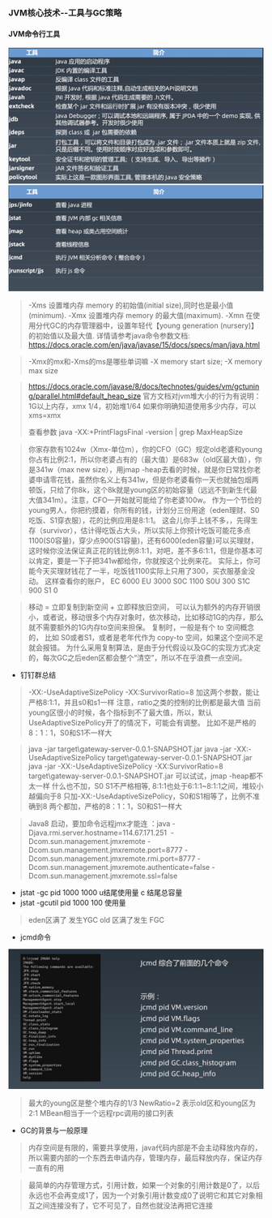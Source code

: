 ### JVM核心技术--工具与GC策略  

#### JVM命令行工具

<img src="资源/Xnip2020-10-20_22-59-56.jpg" style="zoom:50%;" />

<img src="资源/Xnip2020-10-20_23-03-50.jpg" style="zoom:50%;" />

> -Xms 设置堆内存 memory 的初始值(initial size),同时也是最小值(minimum).
> -Xmx 设置堆内存 memory 的最大值(maximum).
> -Xmn 在使用分代GC的内存管理器中，设置年轻代【young generation (nursery)】的初始值以及最大值.
> 详情请参考java命令参数文档: https://docs.oracle.com/en/java/javase/15/docs/specs/man/java.html


> -Xmx的mx和-Xms的ms是哪些单词嘛
> -X  memory start size;  -X memory max size


> https://docs.oracle.com/javase/8/docs/technotes/guides/vm/gctuning/parallel.html#default_heap_size
官方文档对jvm堆大小的行为有说明：
> 1G以上内存，xmx 1/4，初始堆1/64
> 如果你明确知道使用多少内存，可以xms=xmx
> 
>查看参数
> java -XX:+PrintFlagsFinal -version | grep MaxHeapSize


>你家存款有1024w（Xmx-单位m），你的CFO（GC）规定old老婆和young你占有比例2:1，所以你老婆占有的（最大值）是683w（old区最大值），你是341w（max new size），用jmap -heap去看的时候，就是你日常找你老婆申请零花钱，虽然你名义上有341w，但是你老婆看你一天也就抽包烟两顿饭，只给了你8k，这个8k就是young区的初始容量（远远不到新生代最大值341m）。注意，CFO一开始就可能给了你老婆100w。
>作为一个节俭的young男人，你把约摸着，你所有的钱，计划分三份用途（eden理财、S0吃饭、S1穿衣服），花的比例应用是8:1:1。
>这会儿你手上钱不多，，先得生存（survivor），估计得吃饭占大头，所以实际上你预计吃饭可能花多点1100(S0容量)，穿少点900(S1容量)，还有6000(eden容量)可以买理财，这时候你没法保证真正花的钱比例8:1:1，对吧，差不多6:1:1，但是你基本可以肯定，要是一下子把341w都给你，你就按这个比例来花。
>实际上，你可能今天买理财钱花了一半，吃饭钱1100实际上只用了300，买衣服基金没动。
>这样查看你的账户，
>EC  6000
>EU  3000
>S0C 1100
>S0U 300
>S1C 900
>S1   0


>移动 = 立即复制到新空间 + 立即释放旧空间， 可以认为额外的内存开销很小，或者说，移动很多个内存对象时，依次移动，比如移动1G的内存，那么就不需要额外的1G内存to空间来担保。
>复制时，一般是有个 to 空间概念的， 比如 S0或者S1，或者是老年代作为 copy-to 空间，如果这个空间不足就会报错。
>为什么采用复制算法，是由于分代假设以及GC的实现方式决定的，每次GC之后eden区都会整个“清空”，所以不在乎浪费一点空间。
>
- 钉钉群总结
> -XX:-UseAdaptiveSizePolicy -XX:SurvivorRatio=8
加这两个参数，能让严格8:1:1，并且s0和s1一样
注意，ratio之类的控制的比例都是最大值
当前young区很小的时候，各个指标到不了最大值，所以，默认UseAdaptiveSizePolicy开了的情况下，可能会有调整。
比如不是严格的8：1：1，S0和S1不一样大

>java -jar target\gateway-server-0.0.1-SNAPSHOT.jar
>java -jar -XX:-UseAdaptiveSizePolicy target\gateway-server-0.0.1-SNAPSHOT.jar
>java -jar -XX:-UseAdaptiveSizePolicy -XX:SurvivorRatio=8 target\gateway-server-0.0.1-SNAPSHOT.jar
>可以试试，jmap -heap都不太一样
>什么也不加，S0 S1不严格相等, 8:1:1也处于6:1:1~8:1:1之间，堆较小越偏向于8
>只加-XX:-UseAdaptiveSizePolicy，S0和S1相等了，比例不准确到8
>两个都加，严格的8：1：1，S0和S1一样大

>Java8 启动，要加命令远程jmx才能连 ：java -Djava.rmi.server.hostname=114.67.171.251  -Dcom.sun.management.jmxremote -Dcom.sun.management.jmxremote.port=8777 -Dcom.sun.management.jmxremote.rmi.port=8777 -Dcom.sun.management.jmxremote.authenticate=false -Dcom.sun.management.jmxremote.ssl=false

- jstat -gc pid 1000 1000  u结尾使用量 c 结尾总容量
- jstat -gcutil pid 1000 100 使用量
> eden区满了 发生YGC old 区满了发生 FGC

- jcmd命令
<img src="资源/jcmd.jpg" style="zoom:50%;" />

> 最大的young区是整个堆内存的1/3
> NewRatio=2 表示old区和young区为2:1
> MBean相当于一个远程rpc调用的接口列表
- GC的背景与一般原理

> 内存空间是有限的，需要共享使用，java代码内部是不会主动释放内存的，所以需要内部的一个东西去申请内存，管理内存，最后释放内存，保证内存一直有的用

> 最简单的内存管理方式，引用计数，如果一个对象的引用计数是0了，以后永远也不会再变成1了，因为一个对象引用计数变成0了说明它和其它对象相互之间连接没有了，它不可见了，自然也就没法再把它连接

>  
